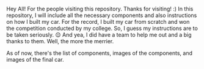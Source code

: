 Hey All! For the people visiting this repository. Thanks for visiting! :)
In this repository, I will include all the necessary components and also instructions on how I built my car.
For the record, I built my car from scratch and won the competition conducted by my college. So, I guess my instructions are to be taken seriously. 😌 
And yea, I did have a team to help me out and a big thanks to them. Well, the more the merrier.

As of now, there's the list of components, images of the components, and images of the final car.
